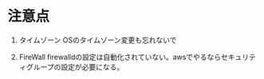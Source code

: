 # 注意点

1. タイムゾーン
OSのタイムゾーン変更も忘れないで

2. FireWall
firewalldの設定は自動化されていない。awsでやるならセキュリティグループの設定が必要になる。
